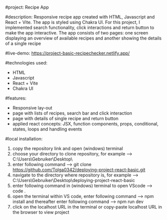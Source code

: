 #project: 
Recipe App

#description: Responsive recipe app created with HTML, Javascript and React + Vite. The app is styled using Chakra UI. For this project, I implemented search functionality, click interactions and return button to make the app interactive. The app consists of two pages: one screen displaying an overview of available recipes and another showing the details of a single recipe 

#live-demo: https://project-basic-recipechecker.netlify.app/

#technologies used:
- HTML
- Javascript
- React + Vite
- Chakra UI

#features:
- Responsive lay-out
- page with lists of recipes, search bar and click interaction
- page with details of single recipe and return button 
- applied react concepts: JSX, function components, props, conditional, states, loops and handling events 

#local installation:
1. copy the repository link and open (windows) terminal
2. choose your directory to clone repository, for example --> C:\Users\Gebruiker\Desktop\
3. enter following command --> git clone https://github.com/Tolga0342/deploying-project-react-basic.git
4. navigate to the directory where repository is, for example --> C:\Users\Gebruiker\Desktop\deploying-project-react-basic
5. enter following command in (windows) terminal to open VScode --> code .
6. open the terminal within VS code, enter following command --> npm install and thereafter enter following command --> npm run dev
7. click on the localhost URL in the terminal or copy-paste localhost URL in the browser to view project

